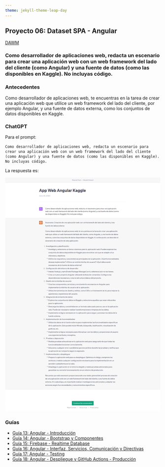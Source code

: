 ```yaml
---
theme: jekyll-theme-leap-day
---
```


## Proyecto 06: Dataset SPA - Angular

[DAWM](/DAWM/)

### Como desarrollador de aplicaciones web, redacta un escenario para crear una aplicación web con un web framework del lado del cliente (como Angular) y una fuente de datos (como las disponibles en Kaggle). No incluyas código.

### Antecedentes

Como desarrollador de aplicaciones web, te encuentras en la tarea de crear una aplicación web que utilice un web framework del lado del cliente, por ejemplo Angular, y una fuente de datos externa, como los conjuntos de datos disponibles en Kaggle.

### ChatGPT

Para el prompt: 

```
Como desarrollador de aplicaciones web, redacta un escenario para crear una aplicación web con un web framework del lado del cliente (como Angular) y una fuente de datos (como las disponibles en Kaggle). No incluyas código.
```
La respuesta es:

![respuesta](archivos/proyecto06-pregunta.png)

### Guías

* [Guía 13: Angular - Introducción](/DAWM/guias/2023/guia13)
* [Guía 14: Angular - Bootstrap y Componentes](/DAWM/guias/2023/guia14)
* [Guía 15: Firebase - Realtime Database](/DAWM/guias/2023/guia15)
* [Guía 16: Angular - Interfaz, Servicios, Comunicación y Directivas](/DAWM/guias/2023/guia16)
* [Guía 17: Angular - Testing](/DAWM/guias/2023/guia17)
* [Guía 18: Angular - Despliegue y GitHub Actions - Producción](/DAWM/guias/2023/guia18)